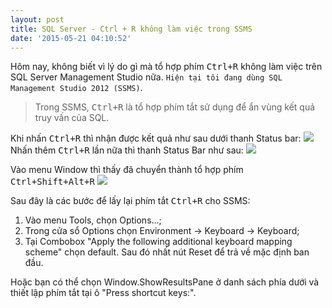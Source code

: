 ```yaml
---
layout: post
title: SQL Server - Ctrl + R không làm việc trong SSMS
date: '2015-05-21 04:10:52'
---
```


Hôm nay, không biết vì lý do gì mà tổ hợp phím <kbd>Ctrl+R</kbd> không làm việc trên SQL Server Management Studio nữa. `Hiện tại tôi đang dùng SQL Management Studio 2012 (SSMS)`.

> Trong SSMS, <kbd>Ctrl+R</kbd> là tổ hợp phím tắt sử dụng để ẩn vùng kết quả truy vấn của SQL.

Khi nhấn <kbd>Ctrl+R</kbd> thì nhận được kết quả như sau dưới thanh Status bar:
![](/content/images/2015/05/2015-05-21_105035.png)
Nhấn thêm <kbd>Ctrl+R</kbd> lần nữa thì thanh Status Bar như sau:
![](/content/images/2015/05/2015-05-21_105259.png)

Vào menu Window thì thấy đã chuyển thành tổ hợp phím <kbd>Ctrl+Shift+Alt+R</kbd>
![](/content/images/2015/05/2015-05-21_105524.png)

Sau đây là các bước để lấy lại phím tắt <kbd>Ctrl+R</kbd> cho SSMS:
1. Vào menu Tools, chọn Options...;
2. Trong cửa sổ Options chọn Environment -> Keyboard -> Keyboard;
3. Tại Combobox "Apply the following additional keyboard mapping scheme" chọn default. Sau đó nhất nút Reset để trả về mặc định ban đầu.

Hoặc bạn có thể chọn Window.ShowResultsPane ở danh sách phía dưới và thiết lập phím tắt tại ô "Press shortcut keys:".

 
